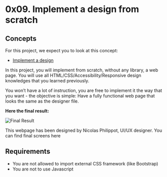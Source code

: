 # 0x09. Implement a design from scratch

## Concepts
For this project, we expect you to look at this concept:

 - [Implement a design](https://intranet.hbtn.io/concepts/220)

In this project, you will implement from scratch, without any library, a web page. You will use all HTML/CSS/Accessibility/Responsive design knowledges that you learned previously.

You won’t have a lot of instruction, you are free to implement it the way that you want - the objective is simple: Have a fully functional web page that looks the same as the designer file.

**Here the final result:**

![Final Result](https://s3.eu-west-3.amazonaws.com/hbtn.intranet/uploads/medias/2020/2/60df485eb772ecbad54a.jpg?X-Amz-Algorithm=AWS4-HMAC-SHA256&X-Amz-Credential=AKIA4MYA5JM5DUTZGMZG%2F20230101%2Feu-west-3%2Fs3%2Faws4_request&X-Amz-Date=20230101T162112Z&X-Amz-Expires=86400&X-Amz-SignedHeaders=host&X-Amz-Signature=543b373cbe58dbe23060bd4ae02f68d648df23f3b91d74c4652944abea863d5c "Final result")

This webpage has been designed by Nicolas Philippot, UI/UX designer. You can find final screens here

## Requirements
- You are not allowed to import external CSS framework (like Bootstrap)
- You are not to use Javascript
